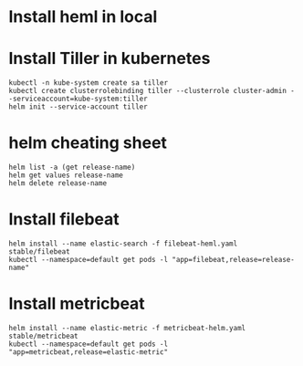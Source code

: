 # Install heml in local

# Install Tiller in kubernetes
```
kubectl -n kube-system create sa tiller
kubectl create clusterrolebinding tiller --clusterrole cluster-admin --serviceaccount=kube-system:tiller
helm init --service-account tiller
```

# helm cheating sheet
```
helm list -a (get release-name)
helm get values release-name
helm delete release-name
```

# Install filebeat
```
helm install --name elastic-search -f filebeat-heml.yaml stable/filebeat
kubectl --namespace=default get pods -l "app=filebeat,release=release-name"
```

# Install metricbeat
```
helm install --name elastic-metric -f metricbeat-helm.yaml stable/metricbeat
kubectl --namespace=default get pods -l "app=metricbeat,release=elastic-metric"
```
